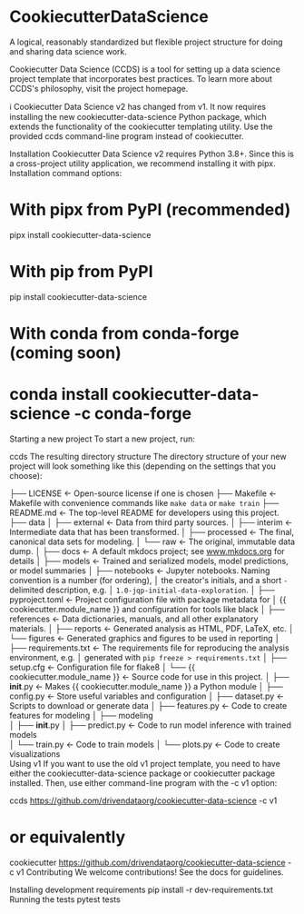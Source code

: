 # CookiecutterDataScience
A logical, reasonably standardized but flexible project structure for doing and sharing data science work.

Cookiecutter Data Science (CCDS) is a tool for setting up a data science project template that incorporates best practices. To learn more about CCDS's philosophy, visit the project homepage.

ℹ️ Cookiecutter Data Science v2 has changed from v1. It now requires installing the new cookiecutter-data-science Python package, which extends the functionality of the cookiecutter templating utility. Use the provided ccds command-line program instead of cookiecutter.

Installation
Cookiecutter Data Science v2 requires Python 3.8+. Since this is a cross-project utility application, we recommend installing it with pipx. Installation command options:

# With pipx from PyPI (recommended)
pipx install cookiecutter-data-science

# With pip from PyPI
pip install cookiecutter-data-science

# With conda from conda-forge (coming soon)
# conda install cookiecutter-data-science -c conda-forge
Starting a new project
To start a new project, run:

ccds
The resulting directory structure
The directory structure of your new project will look something like this (depending on the settings that you choose):

├── LICENSE            <- Open-source license if one is chosen
├── Makefile           <- Makefile with convenience commands like `make data` or `make train`
├── README.md          <- The top-level README for developers using this project.
├── data
│   ├── external       <- Data from third party sources.
│   ├── interim        <- Intermediate data that has been transformed.
│   ├── processed      <- The final, canonical data sets for modeling.
│   └── raw            <- The original, immutable data dump.
│
├── docs               <- A default mkdocs project; see www.mkdocs.org for details
│
├── models             <- Trained and serialized models, model predictions, or model summaries
│
├── notebooks          <- Jupyter notebooks. Naming convention is a number (for ordering),
│                         the creator's initials, and a short `-` delimited description, e.g.
│                         `1.0-jqp-initial-data-exploration`.
│
├── pyproject.toml     <- Project configuration file with package metadata for 
│                         {{ cookiecutter.module_name }} and configuration for tools like black
│
├── references         <- Data dictionaries, manuals, and all other explanatory materials.
│
├── reports            <- Generated analysis as HTML, PDF, LaTeX, etc.
│   └── figures        <- Generated graphics and figures to be used in reporting
│
├── requirements.txt   <- The requirements file for reproducing the analysis environment, e.g.
│                         generated with `pip freeze > requirements.txt`
│
├── setup.cfg          <- Configuration file for flake8
│
└── {{ cookiecutter.module_name }}   <- Source code for use in this project.
    │
    ├── __init__.py             <- Makes {{ cookiecutter.module_name }} a Python module
    │
    ├── config.py               <- Store useful variables and configuration
    │
    ├── dataset.py              <- Scripts to download or generate data
    │
    ├── features.py             <- Code to create features for modeling
    │
    ├── modeling                
    │   ├── __init__.py 
    │   ├── predict.py          <- Code to run model inference with trained models          
    │   └── train.py            <- Code to train models
    │
    └── plots.py                <- Code to create visualizations   
Using v1
If you want to use the old v1 project template, you need to have either the cookiecutter-data-science package or cookiecutter package installed. Then, use either command-line program with the -c v1 option:

ccds https://github.com/drivendataorg/cookiecutter-data-science -c v1
# or equivalently
cookiecutter https://github.com/drivendataorg/cookiecutter-data-science -c v1
Contributing
We welcome contributions! See the docs for guidelines.

Installing development requirements
pip install -r dev-requirements.txt
Running the tests
pytest tests

